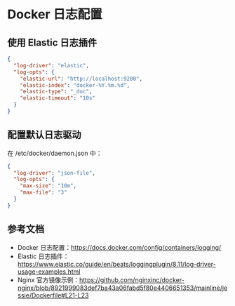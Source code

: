 # Docker 日志配置

## 使用 Elastic 日志插件

```json
{
  "log-driver": "elastic",
  "log-opts": {
    "elastic-url": "http://localhost:9200",
    "elastic-index": "docker-%Y.%m.%d",
    "elastic-type": "_doc",
    "elastic-timeout": "10s"
  }
}
```

## 配置默认日志驱动

在 /etc/docker/daemon.json 中：
```json
{
  "log-driver": "json-file",
  "log-opts": {
    "max-size": "10m",
    "max-file": "3"
  }
}
```

## 参考文档
- Docker 日志配置：<https://docs.docker.com/config/containers/logging/>
- Elastic 日志插件：<https://www.elastic.co/guide/en/beats/loggingplugin/8.11/log-driver-usage-examples.html>
- Nginx 官方镜像示例：<https://github.com/nginxinc/docker-nginx/blob/8921999083def7ba43a06fabd5f80e4406651353/mainline/jessie/Dockerfile#L21-L23>
